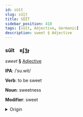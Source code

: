 ```yaml
---
id: sûît
slug: sûît
title: SÛÎT
sidebar_position: 418
tags: [sûît, Adjective, Germanic]
description: sweet § Adjective
---
```


### sûît&emsp;<span kind="abugida">ɐʄʒ̆ɟ</span>

*sweet* **§** [Adjective](../../tags/Adjective)

**IPA**: /ˈsu.wit/

**Verb**: to be sweet

**Noun**: sweetness

**Modifier**: sweet

<details>
    <summary>Origin</summary>
    English sweet /swit/<br/>
    <em>Germanic Language Family</em>
</details>